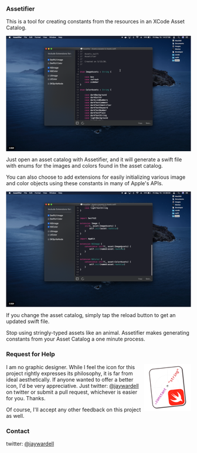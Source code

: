 ### Assetifier

This is a tool for creating constants from the resources in an XCode Asset Catalog.

<img align="CENTER" src="https://github.com/jaywardell/Assetifier/blob/master/Screenshots/top.png" alt="screenshot">

Just open an asset catalog with Assetifier, and it will generate a swift file with enums for the images and colors found in the asset catalog.  

You can also choose to add extensions for easily initializing various image and color objects using these constants in many of Apple's APIs.

<img align="CENTER" src="https://github.com/jaywardell/Assetifier/blob/master/Screenshots/bottom.png" alt="screenshot number 2">

If you change the asset catalog, simply tap the reload button to get an updated swift file.

Stop using stringly-typed assets like an animal.  Assetifier makes generating constants from your Asset Catalog a one minute process.

### Request for Help
<img align="RIGHT" src="https://github.com/jaywardell/Assetifier/blob/master/Assetifier/Assets.xcassets/AppIcon.appiconset/mac-appicon-128@1x.png" alt="icon">

I am no graphic designer.  While I feel the icon for this project rightly expresses its philosophy, it is far from ideal aesthetically.  If anyone wanted to offer a better icon, I'd be very appreciative. Just twitter: [@jaywardell](https://twitter.com/jaywardell) on twitter or submit a pull request, whichever is easier for you.  Thanks. 

Of course, I'll accept any other feedback on this project as well.

### Contact

twitter: [@jaywardell](https://twitter.com/jaywardell)


